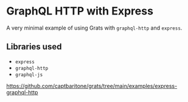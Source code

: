 # GraphQL HTTP with Express

A very minimal example of using Grats with `graphql-http` and `express`.

## Libraries used

- `express`
- `graphql-http`
- `graphql-js`

https://github.com/captbaritone/grats/tree/main/examples/express-graphql-http
